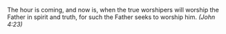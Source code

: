 The hour is coming, and now is, when the true worshipers will worship the Father in spirit and truth, for such the Father seeks to worship him. _(John 4:23)_
